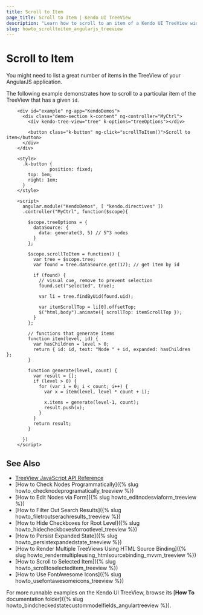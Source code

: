 ```yaml
---
title: Scroll to Item
page_title: Scroll to Item | Kendo UI TreeView
description: "Learn how to scroll to an item of a Kendo UI TreeView widget with a given id in AngularJS."
slug: howto_scrolltoitem_angularjs_treeview
---
```


# Scroll to Item

You might need to list a great number of items in the TreeView of your AngularJS application.

The following example demonstrates how to scroll to a particular item of the TreeView that has a given `id`.



```dojo
    <div id="example" ng-app="KendoDemos">
      <div class="demo-section k-content" ng-controller="MyCtrl">
        <div kendo-tree-view="tree" k-options="treeOptions"></div>

        <button class="k-button" ng-click="scrollToItem()">Scroll to item</button>
      </div>
    </div>

    <style>
      .k-button {
                position: fixed;
        top: 1em;
        right: 1em;
      }
    </style>

    <script>
      angular.module("KendoDemos", [ "kendo.directives" ])
      .controller("MyCtrl", function($scope){

        $scope.treeOptions = {
          dataSource: {
            data: generate(3, 5) // 5^3 nodes
          }
        };

        $scope.scrollToItem = function() {
          var tree = $scope.tree;
          var found = tree.dataSource.get(17); // get item by id

          if (found) {
            // visual cue, remove to prevent selection
            found.set("selected", true);

            var li = tree.findByUid(found.uid);

            var itemScrollTop = li[0].offsetTop;
            $("html,body").animate({ scrollTop: itemScrollTop });
          }
        };

        // functions that generate items
        function item(level, id) {
          var hasChildren = level > 0;
          return { id: id, text: "Node " + id, expanded: hasChildren };
        }

        function generate(level, count) {
          var result = [];
          if (level > 0) {
            for (var i = 0; i < count; i++) {
              var x = item(level, level * count + i);

              x.items = generate(level-1, count);
              result.push(x);
            }
          }
          return result;
        }

      })
    </script>

```

## See Also

* [TreeView JavaScript API Reference](/api/javascript/ui/treeview)
* [How to Check Nodes Programmatically]({% slug howto_checknodeprogramatically_treeview %})
* [How to Edit Nodes via Form]({% slug howto_editnodesviaform_treeview %})
* [How to Filter Out Search Results]({% slug howto_filetroutserachresults_treeview %})
* [How to Hide Checkboxes for Root Level]({% slug howto_hidecheckboxesforrootlevel_treeview %})
* [How to Persist Expanded State]({% slug howto_persistexpandedstate_treeview %})
* [How to Render Multiple TreeViews Using HTML Source Binding]({% slug howto_rendermultipleusing_htmlsourcebinding_mvvm_treeview %})
* [How to Scroll to Selected Item]({% slug howto_scrolltoselecteditem_treeview %})
* [How to Use FontAwesome Icons]({% slug howto_usefontawesomeicons_treeview %})

For more runnable examples on the Kendo UI TreeView, browse its [**How To** documentation folder]({% slug howto_bindcheckedstatecustommodelfields_angulartreeview %}).
